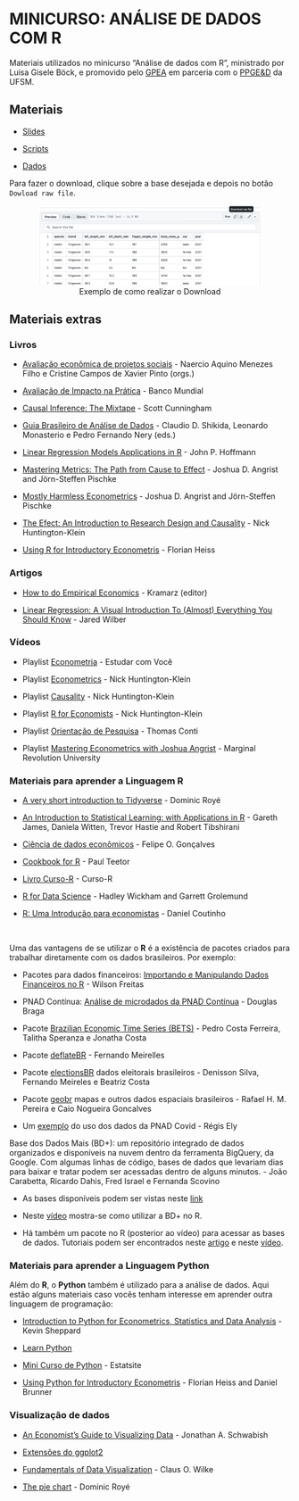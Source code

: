 
# MINICURSO: ANÁLISE DE DADOS COM R

Materiais utilizados no minicurso “Análise de dados com R”, ministrado
por Luisa Gisele Böck, e promovido pelo
[GPEA](https://www.instagram.com/gpea_ufsm/) em parceria com o
[PPGE&D]() da UFSM.

## Materiais

- [Slides](https://lgiselebock.github.io/minicurso-r/)

- [Scripts](https://github.com/lgiselebock/minicurso-r/tree/master/scripts)

- [Dados](https://github.com/lgiselebock/minicurso-r/tree/master/dados)

Para fazer o download, clique sobre a base desejada e depois no botão
`Dowload raw file`.

<center>

<figure>
<img src="raw/ex-download.png" width="400"
alt="Exemplo de como realizar o Download" />
<figcaption aria-hidden="true">Exemplo de como realizar o
Download</figcaption>
</figure>

</center>

## Materiais extras

### Livros

- [Avaliação econômica de projetos
  sociais](https://www.itausocial.org.br/wp-content/uploads/2018/05/avaliacao-economica-3a-ed_1513188151.pdf) -
  Naercio Aquino Menezes Filho e Cristine Campos de Xavier Pinto (orgs.)

- [Avaliação de Impacto na
  Prática](https://openknowledge.worldbank.org/bitstream/handle/10986/25030/9781464808890.pdf) -
  Banco Mundial

- [Causal Inference: The
  Mixtape](https://mixtape.scunning.com/index.html) - Scott Cunningham

- [Guia Brasileiro de Análise de
  Dados](https://repositorio.enap.gov.br/bitstream/1/6039/1/Guia%20BR%20de%20Ana%cc%81lise%20de%20Dados.pdf) -
  Claudio D. Shikida, Leonardo Monasterio e Pedro Fernando Nery (eds.)

- [Linear Regression Models Applications in
  R](links-uteis/hoffmann-linear-regression-models-applications-in-r.pdf) -
  John P. Hoffmann

- [Mastering Metrics: The Path from Cause to
  Effect](links-uteis/angrist_pischke-mastering-metrics-the-path-from-cause-to-effect.pdf) -
  Joshua D. Angrist and Jörn-Steffen Pischke

- [Mostly Harmless
  Econometrics](links-uteis/angrist_pischke-mostly-harmless-econometrics-an-empiricists-companion.pdf) -
  Joshua D. Angrist and Jörn-Steffen Pischke

- [The Efect: An Introduction to Research Design and
  Causality](https://theeffectbook.net/) - Nick Huntington-Klein

- [Using R for Introductory
  Econometris](links-uteis/heiss-using-r-for-introductory-econometrics-2nd-edition.pdf) -
  Florian Heiss

### Artigos

- [How to do Empirical
  Economics](https://www.redalyc.org/pdf/173/17330202.pdf) - Kramarz
  (editor)

- [Linear Regression: A Visual Introduction To (Almost) Everything You
  Should Know](https://mlu-explain.github.io/linear-regression/) - Jared
  Wilber

### Vídeos

- Playlist
  [Econometria](https://www.youtube.com/playlist?list=PLxafIQjs0M97dPDvvFdsD4I6yn4qj_2ja) -
  Estudar com Você

- Playlist
  [Econometrics](https://www.youtube.com/playlist?list=PLcTBLulJV_ALLS7R_e7ig0aEcBrtp6B18) -
  Nick Huntington-Klein

- Playlist
  [Causality](https://www.youtube.com/playlist?list=PLcTBLulJV_AKmUTH-nUsxxFyRQoWnUzxU) -
  Nick Huntington-Klein

- Playlist [R for
  Economists](https://www.youtube.com/playlist?list=PLcTBLulJV_AIuXCxr__V8XAzWZosMQIfW) -
  Nick Huntington-Klein

- Playlist [Orientação de
  Pesquisa](https://www.youtube.com/playlist?list=PL5zwgb1bvX2Jz4CZUTgaeAAIF5FoMV_3F) -
  Thomas Conti

- Playlist [Mastering Econometrics with Joshua
  Angrist](https://www.youtube.com/playlist?list=PL-uRhZ_p-BM5ovNRg-G6hDib27OCvcyW8) -
  Marginal Revolution University

### Materiais para aprender a Linguagem R

- [A very short introduction to
  Tidyverse](https://dominicroye.github.io/en/2020/a-very-short-introduction-to-tidyverse/) -
  Dominic Royé

- [An Introduction to Statistical Learning: with Applications in
  R](https://hastie.su.domains/ISLRv2_website.pdf) - Gareth James,
  Daniela Witten, Trevor Hastie and Robert Tibshirani

- [Ciência de dados econômicos](https://tidyeconomics.netlify.app/) -
  Felipe O. Gonçalves

- [Cookbook for R](http://www.cookbook-r.com/) - Paul Teetor

- [Livro Curso-R](https://livro.curso-r.com/) - Curso-R

- [R for Data Science](https://r4ds.had.co.nz/) - Hadley Wickham and
  Garrett Grolemund

- [R: Uma Introdução para
  economistas](https://danmrc.github.io/R-para-Economistas/) - Daniel
  Coutinho

<br>

Uma das vantagens de se utilizar o **R** é a existência de pacotes
criados para trabalhar diretamente com os dados brasileiros. Por
exemplo:

- Pacotes para dados financeiros: [Importando e Manipulando Dados
  Financeiros no
  R](http://wilsonfreitas.github.io/slides/ser-maio-2018/index.html#1) -
  Wilson Freitas

- PNAD Contínua: [Análise de microdados da PNAD
  Contínua](https://rpubs.com/BragaDouglas/335574) - Douglas Braga

- Pacote [Brazilian Economic Time Series
  (BETS)](https://github.com/nmecsys/BETS) - Pedro Costa Ferreira,
  Talitha Speranza e Jonatha Costa

- Pacote [deflateBR](https://github.com/meirelesff/deflateBR) - Fernando
  Meirelles

- Pacote [electionsBR](http://electionsbr.com/) dados eleitorais
  brasileiros - Denisson Silva, Fernando Meireles e Beatriz Costa

- Pacote
  [geobr](https://cran.r-project.org/web/packages/geobr/vignettes/intro_to_geobr.html)
  mapas e outros dados espaciais brasileiros - Rafael H. M. Pereira e
  Caio Nogueira Goncalves

- Um [exemplo](http://regisely.com/blog/mercado-de-trabalho-covid/) do
  uso dos dados da PNAD Covid - Régis Ely

Base dos Dados Mais (BD+): um repositório integrado de dados organizados
e disponíveis na nuvem dentro da ferramenta BigQuery, da Google. Com
algumas linhas de código, bases de dados que levariam dias para baixar e
tratar podem ser acessadas dentro de alguns minutos. - João Carabetta,
Ricardo Dahis, Fred Israel e Fernanda Scovino

- As bases disponíveis podem ser vistas neste
  [link](https://basedosdados.org/dataset/?download_type=BD+Mais)

- Neste [vídeo](https://www.youtube.com/watch?v=5_Ir8neyFf4&t=626s)
  mostra-se como utilizar a BD+ no R.

- Há também um pacote no R (posterior ao vídeo) para acessar as bases de
  dados. Tutoriais podem ser encontrados neste
  [artigo](https://dev.to/basedosdados/como-usar-a-biblioteca-basedosdados-no-r-capitulo-1-46kb)
  e neste [vídeo](https://www.youtube.com/watch?v=M9ayiseIjvI&t=5s).

### Materiais para aprender a Linguagem Python

Além do **R**, o **Python** também é utilizado para a análise de dados.
Aqui estão alguns materiais caso vocês tenham interesse em aprender
outra linguagem de programação:

- [Introduction to Python for Econometrics, Statistics and Data
  Analysis](https://bashtage.github.io/kevinsheppard.com/files/teaching/python/notes/python_introduction_2020.pdf) -
  Kevin Sheppard

- [Learn Python](https://www.learnpython.org/)

- [Mini Curso de
  Python](https://estatsite.com.br/mini-curso-de-python-gratuito/) -
  Estatsite

- [Using Python for Introductory
  Econometris](links-uteis/heiss_brunner-using-python-for-introductory-econometrics-1st-ed.pdf) -
  Florian Heiss and Daniel Brunner

### Visualização de dados

- [An Economist’s Guide to Visualizing
  Data](https://pubs.aeaweb.org/doi/pdf/10.1257/jep.28.1.209) -
  Jonathan A. Schwabish

- [Extensões do ggplot2](https://exts.ggplot2.tidyverse.org/gallery/)

- [Fundamentals of Data
  Visualization](https://clauswilke.com/dataviz/) - Claus O. Wilke

- [The pie
  chart](https://dominicroye.github.io/en/2018/the-pie-chart/) - Dominic
  Royé
